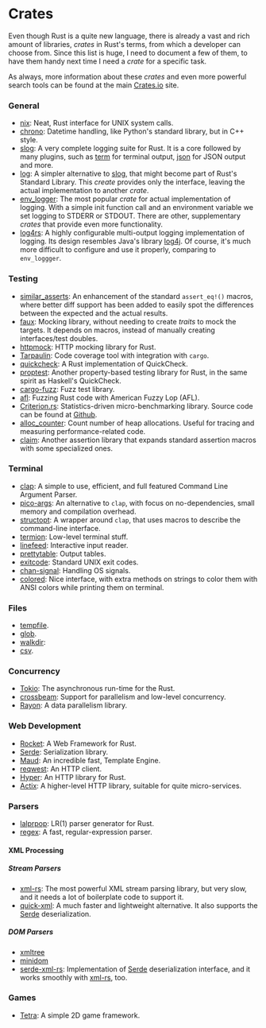 Crates
======

Even though Rust is a quite new language, there is already a vast and rich
amount of libraries, _crates_ in Rust's terms, from which a developer can choose
from.  Since this list is huge, I need to document a few of them, to have them
handy next time I need a _crate_ for a specific task.

As always, more information about these _crates_ and even more powerful search
tools can be found at the main [Crates.io](https://crates.io/) site.


### General

 - [nix](https://github.com/nix-rust/nix):
   Neat, Rust interface for UNIX system calls.
 - [chrono](https://crates.io/crates/chrono):
   Datetime handling, like Python's standard library, but in C++ style.
 - [slog](https://github.com/slog-rs/slog):
   A very complete logging suite for Rust.  It is a core followed by many
   plugins, such as [term](https://docs.rs/slog-term/) for terminal output,
   [json](https://docs.rs/slog-json/) for JSON output and more.
 - [log](https://docs.rs/log):
   A simpler alternative to [slog](https://github.com/slog-rs/slog), that might
   become part of Rust's Standard Library.  This _create_ provides only the
   interface, leaving the actual implementation to another _crate_.
 - [env_logger](https://crates.io/crates/env_logger):
   The most popular _crate_ for actual implementation of logging.  With a simple
   init function call and an environment variable we set logging to STDERR or
   STDOUT.  There are other, supplementary _crates_ that provide even more
   functionality.
 - [log4rs](https://crates.io/crates/log4rs):
   A highly configurable multi-output logging implementation of logging.
   Its design resembles Java's library [log4j](https://logging.apache.org/log4j/).
   Of course, it's much more difficult to configure and use it properly,
   comparing to `env_loggger`.


### Testing

 - [similar_asserts](https://docs.rs/similar-asserts/):
   An enhancement of the standard `assert_eq!()` macros, where better diff
   support has been added to easily spot the differences between the expected
   and the actual results.
 - [faux](https://github.com/nrxus/faux):
   Mocking library, without needing to create _traits_ to mock the targets.
   It depends on macros, instead of manually creating interfaces/test doubles.
 - [httpmock](https://github.com/alexliesenfeld/httpmock):
   HTTP mocking library for Rust.
 - [Tarpaulin](https://github.com/xd009642/tarpaulin):
   Code coverage tool with integration with `cargo`.
 - [quickcheck](https://crates.io/crates/quickcheck):
   A Rust implementation of QuickCheck.
 - [proptest](https://lib.rs/crates/proptest):
   Another property-based testing library for Rust, in the same spirit as
   Haskell's QuickCheck.
 - [cargo-fuzz](https://github.com/rust-fuzz/cargo-fuzz):
   Fuzz test library.
 - [afl](https://github.com/rust-fuzz/afl.rs):
   Fuzzing Rust code with American Fuzzy Lop (AFL).
 - [Criterion.rs](https://crates.io/crates/criterion):
   Statistics-driven micro-benchmarking library.  Source code can be found at
   [Github](https://github.com/japaric/criterion.rs).
 - [alloc_counter](https://crates.io/crates/alloc_counter):
   Count number of heap allocations.  Useful for tracing and measuring
   performance-related code.
 - [claim](https://crates.io/crates/claim):
   Another assertion library that expands standard assertion macros with some
   specialized ones.


### Terminal

 - [clap](https://docs.rs/clap/2.14.0/clap/):
   A simple to use, efficient, and full featured Command Line Argument Parser.
 - [pico-args](https://crates.io/crates/pico-args/):
   An alternative to `clap`, with focus on no-dependencies, small memory and
   compilation overhead.
 - [structopt](https://docs.rs/structopt-derive/0.1.5/structopt_derive/):
   A wrapper around `clap`, that uses macros to describe the command-line
   interface.
 - [termion](https://github.com/ticki/termion):
   Low-level terminal stuff.
 - [linefeed](https://github.com/murarth/linefeed):
   Interactive input reader.
 - [prettytable](https://github.com/phsym/prettytable-rs):
   Output tables.
 - [exitcode](https://github.com/benwilber/exitcode):
   Standard UNIX exit codes.
 - [chan-signal](https://github.com/BurntSushi/chan-signal):
   Handling OS signals.
 - [colored](https://crates.io/crates/colored):
   Nice interface, with extra methods on strings to color them with ANSI colors
   while printing them on terminal.


### Files

 - [tempfile](https://github.com/Stebalien/tempfile).
 - [glob](https://github.com/rust-lang-nursery/glob).
 - [walkdir](https://github.com/BurntSushi/walkdir):
 - [csv](https://github.com/BurntSushi/rust-csv).


### Concurrency

 - [Tokio](https://tokio.rs/):
   The asynchronous run-time for the Rust.
 - [crossbeam](https://github.com/crossbeam-rs/crossbeam):
   Support for parallelism and low-level concurrency.
 - [Rayon](https://github.com/rayon-rs/rayon):
   A data parallelism library.


### Web Development

 - [Rocket](https://rocket.rs/):
   A Web Framework for Rust.
 - [Serde](https://crates.io/crates/serde):
   Serialization library.
 - [Maud](https://github.com/lfairy/maud):
   An incredible fast, Template Engine.
 - [reqwest](https://github.com/seanmonstar/reqwest):
   An HTTP client.
 - [Hyper](https://hyper.rs/):
   An HTTP library for Rust.
 - [Actix](https://github.com/actix/actix-web):
   A higher-level HTTP library, suitable for quite micro-services.


### Parsers

 - [lalprpop](https://github.com/nikomatsakis/lalrpop):
   LR(1) parser generator for Rust.
 - [regex](https://docs.rs/regex/):
   A fast, regular-expression parser.

#### XML Processing ####

##### Stream Parsers #####

 - [xml-rs](https://crates.io/crates/xml-rs):
   The most powerful XML stream parsing library, but very slow, and it needs a
   lot of boilerplate code to support it.
 - [quick-xml](https://crates.io/crates/quick-xml):
   A much faster and lightweight alternative.
   It also supports the [Serde](https://crates.io/crates/serde) deserialization.

##### DOM Parsers #####

 - [xmltree](https://crates.io/crates/xmltree)
 - [minidom](https://crates.io/crates/minidom)
 - [serde-xml-rs](https://crates.io/crates/serde-xml-rs):
   Implementation of [Serde](https://crates.io/crates/serde) deserialization
   interface, and it works smoothly with [xml-rs](https://crates.io/crates/xml-rs), too.


### Games ###

 - [Tetra](https://tetra.seventeencups.net/):
   A simple 2D game framework.
